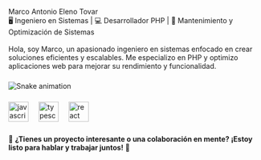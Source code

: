 <p align="left">
  Marco Antonio Eleno Tovar<br>
  🖥️ Ingeniero en Sistemas | 💻 Desarrollador PHP | 🔧 Mantenimiento y Optimización de Sistemas<br><br>
  Hola, soy Marco, un apasionado ingeniero en sistemas enfocado en crear soluciones eficientes y escalables. Me especializo en PHP y optimizo aplicaciones web para mejorar su rendimiento y funcionalidad.
</p>

###

<img src="https://raw.githubusercontent.com/M4RCOE/M4RCOE/output/snake.svg" alt="Snake animation" />

###

<div align="left">
  <img src="https://cdn.jsdelivr.net/gh/devicons/devicon/icons/javascript/javascript-original.svg" height="40" alt="javascript logo" />
  <img width="12" />
  <img src="https://cdn.jsdelivr.net/gh/devicons/devicon/icons/typescript/typescript-original.svg" height="40" alt="typescript logo" />
  <img width="12" />
  <img src="https://cdn.jsdelivr.net/gh/devicons/devicon/icons/react/react-original.svg" height="40" alt="react logo" />
  <img width="12" />
</div>

###

🌟 **¿Tienes un proyecto interesante o una colaboración en mente? ¡Estoy listo para hablar y trabajar juntos!** 🌟

